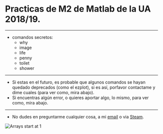 # Practicas de M2 de Matlab de la UA 2018/19.
---------------------
- comandos secretos:
  - why
  - image
  - life
  - penny
  - toilet
  - shower
--------------------
- Si estas en el futuro, es probable que algunos comandos se hayan quedado deprecados (como el ezplot), si es así, porfavor contactame y dime cuales (para ver como, mira abajo).
- Si encuentras algún error, o quieres aportar algo, lo mismo, para ver como, mira abajo.
---------------------
- No dudes en preguntarme cualquier cosa, a mi [email](mailto:frenzoid@protonmail.com) o via [Steam](https://steamcommunity.com/id/MrFren/).

![Arrays start at 1](https://scontent.fbcn9-1.fna.fbcdn.net/v/t1.0-9/28685595_1838776273087660_1967059895312823694_n.png?_nc_cat=111&_nc_ht=scontent.fbcn9-1.fna&oh=32fa29e3d2d555f9edeffbc2592ee5d3&oe=5D3F25FB)
